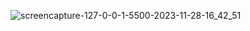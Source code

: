 ![screencapture-127-0-0-1-5500-2023-11-28-16_42_51](https://github.com/Het2604/quizapp.io/assets/137598780/f6296a41-fa14-45f1-8a1e-ec4c7cdd79b6)
